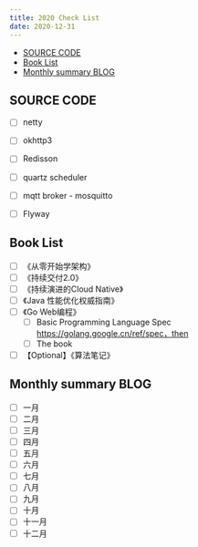 ```yaml
---
title: 2020 Check List
date: 2020-12-31
---
```


<!-- START doctoc generated TOC please keep comment here to allow auto update -->
<!-- DON'T EDIT THIS SECTION, INSTEAD RE-RUN doctoc TO UPDATE -->


- [SOURCE CODE](#source-code)
- [Book List](#book-list)
- [Monthly summary BLOG](#monthly-summary-blog)

<!-- END doctoc generated TOC please keep comment here to allow auto update -->

## SOURCE CODE

- [ ] netty
- [ ] okhttp3
- [ ] Redisson
- [ ] quartz scheduler
- [ ] mqtt broker - mosquitto
- [ ] Flyway



## Book List

- [ ] 《从零开始学架构》
- [ ] 《持续交付2.0》
- [ ] 《持续演进的Cloud Native》
- [ ] 《Java 性能优化权威指南》
- [ ] 《Go Web编程》
  - [ ] Basic Programming Language Spec https://golang.google.cn/ref/spec，then
  - [ ] The book
- [ ] 【Optional】《算法笔记》

## Monthly summary BLOG

- [ ] 一月
- [ ] 二月
- [ ] 三月
- [ ] 四月
- [ ] 五月
- [ ] 六月
- [ ] 七月
- [ ] 八月
- [ ] 九月
- [ ] 十月
- [ ] 十一月
- [ ] 十二月
